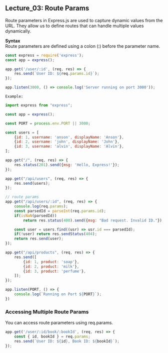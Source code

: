 ## Lecture_03: Route Params

Route parameters in Express.js are used to capture dynamic values from the URL. They allow us to define routes that can handle multiple values dynamically.

**Syntax**<br/>
Route parameters are defined using a colon (:) before the parameter name.
```js
const express = require('express');
const app = express();

app.get('/user/:id', (req, res) => {
    res.send(`User ID: ${req.params.id}`);
});

app.listen(3000, () => console.log('Server running on port 3000'));
```

`Example:`
```js
import express from "express";

const app = express();

const PORT = process.env.PORT || 3000;

const users = [
    {id: 1, username: 'anson', displayName: 'Anson'},
    {id: 2, username: 'john', displayName: 'John'},
    {id: 3, username: 'alvin', displayName: 'Alvin'},
];

app.get("/", (req, res) => {
    res.status(201).send({msg: 'Hello, Express!'});
});

app.get("/api/users", (req, res) => {
    res.send(users);
});

// route params
app.get("/api/users/:id", (req, res) => {
    console.log(req.params);
    const parsedId = parseInt(req.params.id);
    if(isNaN(parsedId))
        return res.status(400).send({msg: "Bad request. Invalid ID."});

    const user = users.find((usr) => usr.id === parsedId);
    if(!user) return res.sendStatus(404);
    return res.send(user);
});

app.get("/api/products", (req, res) => {
    res.send([
        {id: 1, product: 'soap'},
        {id: 2, product: 'milk'},
        {id: 3, product: 'perfume'},
    ]);
});

app.listen(PORT, () => {
    console.log(`Running on Port ${PORT}`);
})
```

### Accessing Multiple Route Params
You can access route parameters using req.params.
```js
app.get('/user/:id/book/:bookId', (req, res) => {
    const { id, bookId } = req.params;
    res.send(`User ID: ${id}, Book ID: ${bookId}`);
});
```